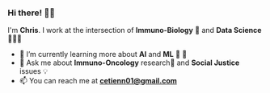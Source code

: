 ### Hi there! 👋🏿

I'm **Chris**. I work at the intersection of **Immuno-Biology** 🧫 and **Data Science** 👨🏿‍💻
- 🔭 I’m currently learning more about **AI** and **ML** 🚀  🤖
- 💬  Ask me about **Immuno-Oncology** research🔬 and **Social Justice** issues 💡
- 📫  You can reach me at **cetienn01@gmail.com**

<!--
**cetienn01/cetienn01** is a ✨ _special_ ✨ repository because its `README.md` (this file) appears on your GitHub profile.

Here are some ideas to get you started:
- 🔭  I’m currently working on 
- 👯 I’m looking to collaborate on cool
- 🤔 I’m looking for help with ...
- ⚡ Fun fact: ...
-->

